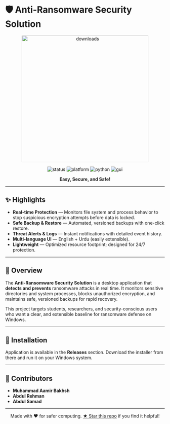 # 🛡️ Anti-Ransomware Security Solution

<p align="center">
  <a href="https://github.com/its22647/ARSS/releases" target="_blank">
    <img src="https://img.shields.io/github/downloads/its22647/ARSS/total.svg?style=for-the-badge&logo=github&logoColor=white" alt="downloads" width="400"/>
  </a>
</p>

<p align="center">
  <img src="https://img.shields.io/badge/Status-Active-success" alt="status" />
  <img src="https://img.shields.io/badge/Platform-Windows-blue" alt="platform" />
  <img src="https://img.shields.io/badge/Language-Python%203.x-3776AB" alt="python" />
  <img src="https://img.shields.io/badge/GUI-ttkbootstrap%20%2F%20Tkinter-7952B3" alt="gui" />
</p>

<p align="center">
  <strong>Easy, Secure, and Safe!</strong>
</p>

---

## ✨ Highlights

* **Real-time Protection** — Monitors file system and process behavior to stop suspicious encryption attempts before data is locked.
* **Safe Backup & Restore** — Automated, versioned backups with one-click restore.
* **Threat Alerts & Logs** — Instant notifications with detailed event history.
* **Multi-language UI** — English + Urdu (easily extensible).
* **Lightweight** — Optimized resource footprint; designed for 24/7 protection.

---

## 🔎 Overview

The **Anti-Ransomware Security Solution** is a desktop application that **detects and prevents** ransomware attacks in real time. It monitors sensitive directories and system processes, blocks unauthorized encryption, and maintains safe, versioned backups for rapid recovery.

This project targets students, researchers, and security-conscious users who want a clear, and extensible baseline for ransomware defense on Windows.

---

## 🔧 Installation

Application is available in the **Releases** section. Download the installer from there and run it on your Windows system.

---

## 🤝 Contributors

* **Muhammad Aamir Bakhsh**
* **Abdul Rehman**
* **Abdul Samad**

---

<p align="center">
  Made with ❤️ for safer computing.  
  <a href="#">★ Star this repo</a> if you find it helpful!
</p>
